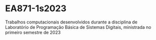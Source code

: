# EA871-1s2023
Trabalhos computacionais desenvolvidos durante a disciplina de Laboratório de Programação Básica de Sistemas Digitais, ministrada no primeiro semestre de 2023
